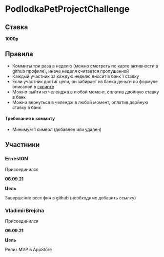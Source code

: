 # PodlodkaPetProjectChallenge


## Ставка

**1000р**

## Правила

- Коммиты три раза в неделю (можно смотреть по карте активности в github профиле), иначе неделя считается пропущенной
- Каждый участник за каждую неделю вносит в банк 1 ставку
- Если участник достиг цели, он забирает из банка деньги по формуле описаной в [скрипте](https://github.com/VladimirBrejcha/PodlodkaPetProjectChallenge/blob/main/ChallengeWinCalculator.swift)
- Можно выйти из челенджа в любой момент, оплатив двойную ставку в банк
- Можно вернуться в челендж в любой момент, оплатив двойную ставку в банк

#### Требования к коммиту

- Минимум 1 символ (добавлен или удален)

## Участники

### Ernest0N

Присоединился 

**06.09.21**

**Цель**

Завершение всех фич в github (необходимо добавить ссылку)

### VladimirBrejcha

Присоединился

**06.09.21**

**Цель**

Релиз MVP в AppStore
